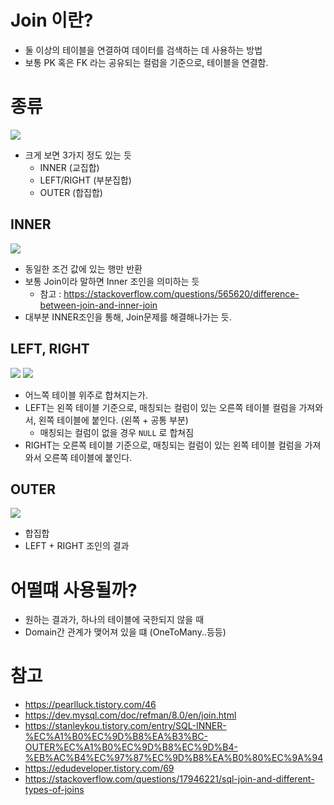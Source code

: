 # Join 이란?
- 둘 이상의 테이블을 연결하여 데이터를 검색하는 데 사용하는 방법
- 보통 PK 혹은 FK 라는 공유되는 컬럼을 기준으로, 테이블을 연결함.

# 종류
![](https://img1.daumcdn.net/thumb/R1280x0/?scode=mtistory2&fname=https%3A%2F%2Ft1.daumcdn.net%2Fcfile%2Ftistory%2F26242F48569460C734)
- 크게 보면 3가지 정도 있는 듯
    - INNER (교집합)
    - LEFT/RIGHT (부분집합)
    - OUTER (합집합)

## INNER
![](https://i.stack.imgur.com/eJhrt.png)
- 동일한 조건 값에 있는 행만 반환
- 보통 Join이라 말하면 Inner 조인을 의미하는 듯
    - 참고 : https://stackoverflow.com/questions/565620/difference-between-join-and-inner-join
- 대부분 INNER조인을 통해, Join문제를 해결해나가는 듯.

## LEFT, RIGHT
![](https://i.stack.imgur.com/fZaT4.png)
![](https://i.stack.imgur.com/n9Bps.png)
- 어느쪽 테이블 위주로 합쳐지는가.
- LEFT는 왼쪽 테이블 기준으로, 매칭되는 컬럼이 있는 오른쪽 테이블 컬럼을 가져와서, 왼쪽 테이블에 붙인다. (왼쪽 + 공통 부분)
    -  매칭되는 컬럼이 없을 경우 `NULL` 로 합쳐짐
- RIGHT는 오른쪽 테이블 기준으로, 매칭되는 컬럼이 있는 왼쪽 테이블 컬럼을 가져와서 오른쪽 테이블에 붙인다.

## OUTER
![](https://i.stack.imgur.com/aFHpq.png)
- 합집합
- LEFT + RIGHT 조인의 결과

# 어떨떄 사용될까?
- 원하는 결과가, 하나의 테이블에 국한되지 않을 때
- Domain간 관계가 맺어져 있을 떄 (OneToMany..등등)

# 참고
- https://pearlluck.tistory.com/46
- https://dev.mysql.com/doc/refman/8.0/en/join.html
- https://stanleykou.tistory.com/entry/SQL-INNER-%EC%A1%B0%EC%9D%B8%EA%B3%BC-OUTER%EC%A1%B0%EC%9D%B8%EC%9D%B4-%EB%AC%B4%EC%97%87%EC%9D%B8%EA%B0%80%EC%9A%94
- https://edudeveloper.tistory.com/69
- https://stackoverflow.com/questions/17946221/sql-join-and-different-types-of-joins